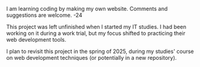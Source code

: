 I am learning coding by making my own website. Comments and suggestions are welcome. -24

This project was left unfinished when I started my IT studies. I had been working on it during a work trial, but my focus shifted to practicing their web development tools.

I plan to revisit this project in the spring of 2025, during my studies' course on web development techniques (or potentially in a new repository).
